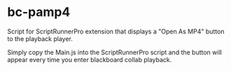 # bc-pamp4
Script for ScriptRunnerPro extension that displays a "Open As MP4" button to the playback player.

Simply copy the Main.js into the ScriptRunnerPro script and the button will appear every time you enter blackboard collab playback.
